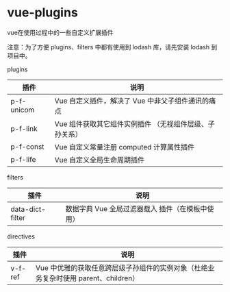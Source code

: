 # vue-plugins
vue在使用过程中的一些自定义扩展插件

注意：为了方便 plugins、filters 中都有使用到 lodash 库，请先安装 lodash 到项目中。

plugins

插件 | 说明
---|---
p-f-unicom | Vue 自定义插件，解决了 Vue 中非父子组件通讯的痛点
p-f-link | Vue 组件获取其它组件实例插件 （无视组件层级、子孙关系）
p-f-const | Vue 自定义常量注册 computed 计算属性插件
p-f-life | Vue 自定义全局生命周期插件

filters

插件 | 说明
---|---
data-dict-filter | 数据字典 Vue 全局过滤器载入 插件（在模板中使用）

directives 

插件 | 说明
---|---
v-f-ref | Vue 中优雅的获取任意跨层级子孙组件的实例对象（杜绝业务复杂时使用 parent、children）
